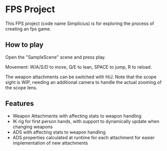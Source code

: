 # FPS Project

This FPS project (code name Simplicius) is for exploring the process of creating an fps game.

## How to play

Open the "SampleScene" scene and press play. 

Movement: W/A/S/D to move, Q/E to lean, SPACE to jump, R to reload.

The weapon attachments can be switched with H/J. Note that the scope sight is WIP, needing an additional camera to handle the actual zooming of the scope lens.

## Features

- Weapon Attachments with affecting stats to weapon handling
- IK rig for first person hands, with support to dynamically update when changing weapons
- ADS with affecting stats to weapon handling
- ADS properties calculated at runtime for each attachment for easier implementation of new attachments
